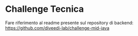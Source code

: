 # Challenge Tecnica

Fare riferimento al readme presente sul repository di backend: https://github.com/diveedi-lab/challenge-mid-java
